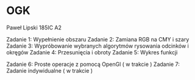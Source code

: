 # OGK
Paweł Lipski 185IC A2

Zadanie 1: Wypełnienie obszaru
Zadanie 2: Zamiana RGB na CMY i szary
Zadanie 3: Wypróbowanie wybranych algorytmów rysowania odcinków i okręgów
Zadanie 4: Przesunięcia i obroty
Zadanie 5: Wykres funkcji

Zadanie 6: Proste operacje z pomocą OpenGl ( w trakcie )
Zadanie 7: Zadanie indywidualne ( w trakcie )
